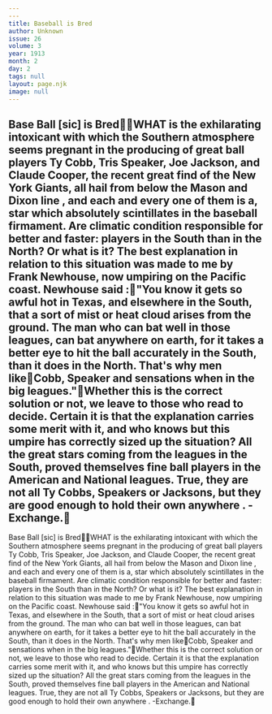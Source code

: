 ```yaml
---
---
title: Baseball is Bred
author: Unknown
issue: 26
volume: 3
year: 1913
month: 2
day: 2
tags: null
layout: page.njk
image: null
---
```

Base Ball [sic] is BredWHAT is the exhilarating intoxicant with which the Southern atmosphere seems pregnant in the producing of great ball players Ty Cobb, Tris Speaker, Joe Jackson, and Claude Cooper, the recent great find of the New York Giants, all hail from below the Mason and Dixon line , and each and every one of them is a, star which absolutely scintillates in the baseball firmament. Are climatic condition responsible for better and faster: players in the South than in the North? Or what is it? The best explanation in relation to this situation was made to me by Frank Newhouse, now umpiring on the Pacific coast. Newhouse said :"You know it gets so awful hot in Texas, and elsewhere in the South, that a sort of mist or heat cloud arises from the ground. The man who can bat well in those leagues, can bat anywhere on earth, for it takes a better eye to hit the ball accurately in the South, than it does in the North. That's why men likeCobb, Speaker and sensations when in the big leagues."Whether this is the correct solution or not, we leave to those who read to decide. Certain it is that the explanation carries some merit with it, and who knows but this umpire has correctly sized up the situation? All the great stars coming from the leagues in the South, proved themselves fine ball players in the American and National leagues. True, they are not all Ty Cobbs, Speakers or Jacksons, but they are good enough to hold their own anywhere . -Exchange.
---
Base Ball [sic] is BredWHAT is the exhilarating intoxicant with which the Southern atmosphere seems pregnant in the producing of great ball players Ty Cobb, Tris Speaker, Joe Jackson, and Claude Cooper, the recent great find of the New York Giants, all hail from below the Mason and Dixon line , and each and every one of them is a, star which absolutely scintillates in the baseball firmament. Are climatic condition responsible for better and faster: players in the South than in the North? Or what is it? The best explanation in relation to this situation was made to me by Frank Newhouse, now umpiring on the Pacific coast. Newhouse said :"You know it gets so awful hot in Texas, and elsewhere in the South, that a sort of mist or heat cloud arises from the ground. The man who can bat well in those leagues, can bat anywhere on earth, for it takes a better eye to hit the ball accurately in the South, than it does in the North. That's why men likeCobb, Speaker and sensations when in the big leagues."Whether this is the correct solution or not, we leave to those who read to decide. Certain it is that the explanation carries some merit with it, and who knows but this umpire has correctly sized up the situation? All the great stars coming from the leagues in the South, proved themselves fine ball players in the American and National leagues. True, they are not all Ty Cobbs, Speakers or Jacksons, but they are good enough to hold their own anywhere . -Exchange.

